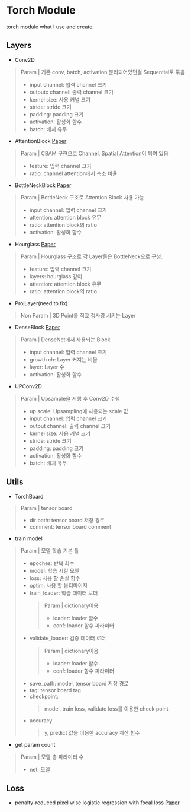 # Torch Module
torch module what I use and create.

## Layers
- Conv2D 
> Param | 기존 conv, batch, activation 분리되어있던걸 Sequential로 묶음
>- input channel: 입력 channel 크기
>- outputc channel: 출력 channel 크기
>- kernel size: 사용 커널 크기
>- stride: stride 크기
>- padding: padding 크기
>- activation: 활성화 함수
>- batch: 배치 유무

  
- AttentionBlock [Paper](https://arxiv.org/abs/1807.06521)
> Param | CBAM 구현으로 Channel, Spatial Attention이 묶여 있음
>- feature: 입력 channel 크기
>- ratio: channel attention에서 축소 비율

- BottleNeckBlock [Paper](https://arxiv.org/abs/1512.03385)
> Param | BottleNeck 구조로 Attention Block 사용 가능
>- input channel: 입력 channel 크기
>- attention: attention block 유무
>- ratio: attention block의 ratio
>- activation: 활성화 함수
- Hourglass [Paper](https://arxiv.org/abs/1603.06937)
> Param | Hourglass 구조로 각 Layer들은 BottleNeck으로 구성.
>- feature: 입력 channel 크기
>- layers: hourglass 깊이
>- attention: attention block 유무
>- ratio: attention block의 ratio
- ProjLayer(need to fix)
> Non Param | 3D Point를 직교 정사영 시키는 Layer
- DenseBlock [Paper](https://arxiv.org/abs/1608.06993)
> Param | DenseNet에서 사용되는 Block
>- input channel: 입력 channel 크기
>- growth ch: Layer 커지는 비율
>- layer: Layer 수
>- activation: 활성화 함수

- UPConv2D
> Param | Upsample을 시행 후 Conv2D 수행
>- up scale: Upsampling에 사용되는 scale 값
>- input channel: 입력 channel 크기
>- output channel: 출력 channel 크기
>- kernel size: 사용 커널 크기
>- stride: stride 크기
>- padding: padding 크기
>- activation: 활성화 함수
>- batch: 배치 유무

## Utils

- TorchBoard
> Param | tensor board
>- dir path: tensor board 저장 경로
>- comment: tensor board comment

- train model
> Param | 모델 학습 기본 틀
>- epoches: 반복 회수
>- model: 학습 시킬 모델
>- loss: 사용 할 손실 함수
>- optim: 사용 할 옵티마이저
>- train_loader: 학습 데이터 로더
>   > Param | dictionary이용
>   >- loader: loader 함수
>   >- conf: loader 함수 파라미터
>- validate_loader: 검증 데이터 로더
>   > Param | dictionary이용
>   >- loader: loader 함수
>   >- conf: loader 함수 파라미터
>- save_path: model, tensor board 저장 경로
>- tag: tensor board tag
>- checkpoint: 
>   >model, train loss, validate loss를  이용한 check point 
>- accuracy
>   >y, predict 값을 이용한 accuracy 계산 함수

- get param count
> Param | 모델 총 파라미터 수
>- net: 모델

## Loss

- penalty-reduced pixel wise logistic regression with focal loss [Paper](https://arxiv.org/abs/1904.07850)
